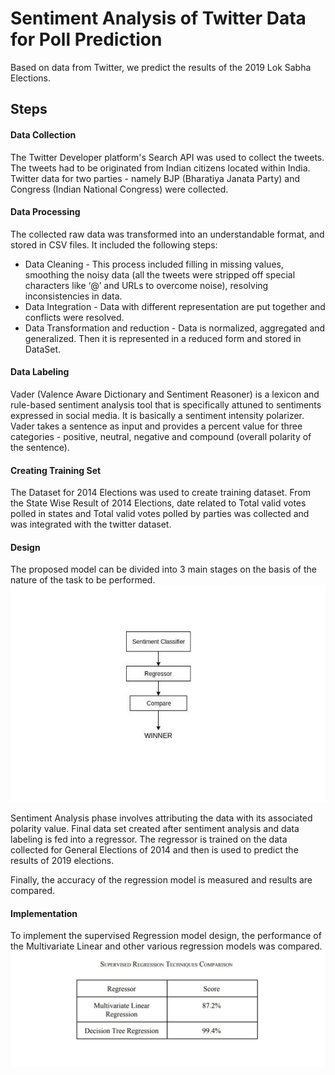 # Sentiment Analysis of Twitter Data for Poll Prediction
Based on data from Twitter, we predict the results of the 2019 Lok Sabha Elections.

## Steps



#### Data Collection
The Twitter Developer platform's Search API was used to collect the tweets. The tweets had to be originated from Indian citizens located within India. Twitter data for two parties - namely BJP (Bharatiya Janata Party) and Congress (Indian National Congress) were collected.

#### Data Processing
The collected raw data was transformed into an understandable format, and stored in CSV files. It included the following steps:
- Data Cleaning - This process included filling in missing
values, smoothing the noisy data (all the tweets were stripped
off special characters like ‘@’ and URLs to overcome noise),
resolving inconsistencies in data.
- Data Integration - Data with different representation are
put together and conflicts were resolved.
- Data Transformation and reduction - Data is normalized,
aggregated and generalized. Then it is represented in a
reduced form and stored in DataSet.

#### Data Labeling
Vader (Valence Aware Dictionary and Sentiment Reasoner) is a lexicon and rule-based sentiment analysis tool that is specifically attuned to sentiments expressed in social media. It is basically a sentiment intensity polarizer.
Vader takes a sentence as input and provides a percent value for three categories - positive, neutral, negative and compound (overall polarity of the sentence).

#### Creating Training Set
The Dataset for 2014 Elections was used to create training dataset. From the State Wise Result of 2014 Elections,
date related to Total valid votes polled in states and Total valid votes polled by parties was collected and was integrated with the twitter dataset.

#### Design
The proposed model can be divided into 3 main stages on the basis of the nature of the task to be performed.
![Design](images/design.jpg)

Sentiment Analysis phase involves attributing the data with its associated polarity value. 
Final data set created after sentiment analysis and data labeling is fed into a regressor. The regressor is trained on the data collected for General Elections of 2014 and then is used to predict the results of 2019 elections.

Finally, the accuracy of the regression model is measured and results are compared.


#### Implementation
To implement the supervised Regression model design, the performance of the Multivariate Linear and other various
regression models was compared.
![Comparison](images/srt_comparision.jpg)

